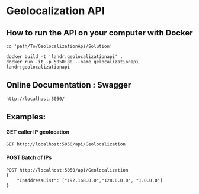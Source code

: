 ﻿# Geolocalization API

## How to run the API on your computer with Docker
    
    cd 'path/To/GeolocalizationApi/Solution'

    docker build -t 'landr:geolocalizationapi' .
    docker run -it -p 5050:80 --name gelocalizationapi landr:geolocalizationapi

## Online Documentation : Swagger

    http://localhost:5050/

## Examples:

#### GET caller IP geolocation

    GET http://localhost:5050/api/Geolocalization

#### POST Batch of IPs

    POST http://localhost:5050/api/Geolocalization
    {
        "IpAddressList": ["192.168.0.0","128.0.0.0", "1.0.0.0"]
    }
    
